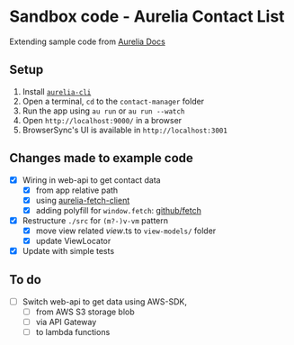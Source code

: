 # Sandbox code - Aurelia Contact List
Extending sample code from [Aurelia Docs](http://aurelia.io/hub.html#/doc/article/aurelia/framework/latest/contact-manager-tutorial/1)

## Setup
1. Install [`aurelia-cli`](https://www.npmjs.com/package/aurelia-cli)
2. Open a terminal, `cd` to the `contact-manager` folder
3. Run the app using `au run` or `au run --watch`
4. Open `http://localhost:9000/` in a browser
5. BrowserSync's UI is available in `http://localhost:3001`

## Changes made to example code
- [x] Wiring in web-api to get contact data 
  - [x] from app relative path
  - [x] using [aurelia-fetch-client](http://aurelia.io/hub.html#/doc/article/aurelia/fetch-client/latest/http-services/1)
  - [x] adding polyfill for `window.fetch`: [github/fetch](https://github.com/github/fetch)
- [x] Restructure `./src` for `(m?-)v-vm` pattern
  - [x] move view related *view*.ts to `view-models/` folder
  - [x] update ViewLocator
- [x] Update with simple tests

## To do
- [ ] Switch web-api to get data using AWS-SDK, 
  - [ ] from AWS S3 storage blob
  - [ ] via API Gateway
  - [ ] to lambda functions
